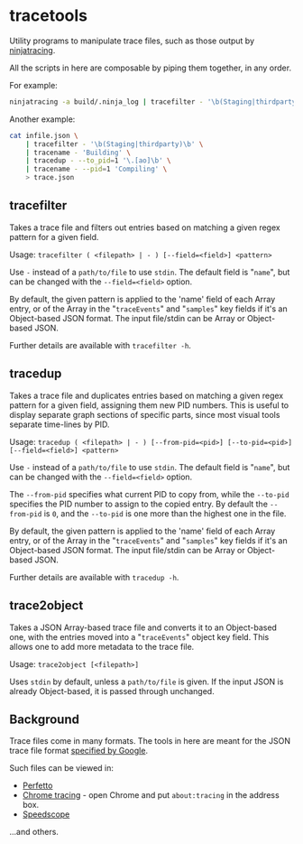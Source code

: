 # tracetools
Utility programs to manipulate trace files, such as those output by [ninjatracing](https://github.com/nico/ninjatracing).

All the scripts in here are composable by piping them together, in any order.

For example:
```bash
ninjatracing -a build/.ninja_log | tracefilter - '\b(Staging|thirdparty)\b' | trace2object > trace.json
```

Another example:
```bash
cat infile.json \
    | tracefilter - '\b(Staging|thirdparty)\b' \
    | tracename - 'Building' \
    | tracedup - --to_pid=1 '\.[ao]\b' \
    | tracename - --pid=1 'Compiling' \
    > trace.json
```

## tracefilter

Takes a trace file and filters out entries based on matching a given regex pattern for a given field.

Usage: `tracefilter ( <filepath> | - ) [--field=<field>] <pattern>`

Use `-` instead of a `path/to/file` to use `stdin`. The default field is "`name`", but can
be changed with the `--field=<field>` option.

By default, the given pattern is applied to the 'name' field of each Array
entry, or of the Array in the "`traceEvents`" and "`samples`" key fields if it's
an Object-based JSON format. The input file/stdin can be Array or Object-based JSON.

Further details are available with `tracefilter -h`.


## tracedup

Takes a trace file and duplicates entries based on matching a given regex pattern for a given field,
assigning them new PID numbers. This is useful to display separate graph sections of specific parts,
since most visual tools separate time-lines by PID.

Usage: `tracedup ( <filepath> | - ) [--from-pid=<pid>] [--to-pid=<pid>] [--field=<field>] <pattern>`

Use `-` instead of a `path/to/file` to use `stdin`. The default field is "`name`", but can
be changed with the `--field=<field>` option.

The `--from-pid` specifies what current PID to copy from, while the `--to-pid`
specifies the PID number to assign to the copied entry. By default the `--from-pid`
is `0`, and the `--to-pid` is one more than the highest one in the file.

By default, the given pattern is applied to the 'name' field of each Array
entry, or of the Array in the "`traceEvents`" and "`samples`" key fields if it's
an Object-based JSON format. The input file/stdin can be Array or Object-based JSON.

Further details are available with `tracedup -h`.


## trace2object

Takes a JSON Array-based trace file and converts it to an Object-based one, with the
entries moved into a "`traceEvents`" object key field. This allows one to add more
metadata to the trace file.

Usage: `trace2object [<filepath>]`

Uses `stdin` by default, unless a `path/to/file` is given. If the input JSON is already
Object-based, it is passed through unchanged.


## Background

Trace files come in many formats. The tools in here are meant for the JSON trace file
format [specified by Google](https://docs.google.com/document/d/1CvAClvFfyA5R-PhYUmn5OOQtYMH4h6I0nSsKchNAySU/preview).

Such files can be viewed in:
* [Perfetto](https://ui.perfetto.dev/)
* [Chrome tracing](chrome://tracing/) - open Chrome and put `about:tracing` in the address box.
* [Speedscope](https://www.speedscope.app)

...and others.
